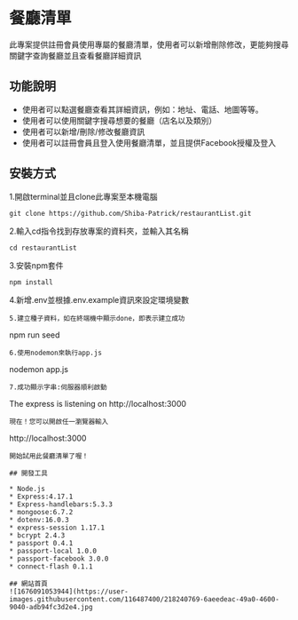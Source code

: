 # 餐廳清單

此專案提供註冊會員使用專屬的餐廳清單，使用者可以新增刪除修改，更能夠搜尋關鍵字查詢餐廳並且查看餐廳詳細資訊

## 功能說明

* 使用者可以點選餐廳查看其詳細資訊，例如：地址、電話、地圖等等。
* 使用者可以使用關鍵字搜尋想要的餐廳（店名以及類別）
* 使用者可以新增/刪除/修改餐廳資訊
* 使用者可以註冊會員且登入使用餐廳清單，並且提供Facebook授權及登入

## 安裝方式

1.開啟terminal並且clone此專案至本機電腦
```
git clone https://github.com/Shiba-Patrick/restaurantList.git
```
2.輸入cd指令找到存放專案的資料夾，並輸入其名稱
```
cd restaurantList
```
3.安裝npm套件
```
npm install
```
4.新增.env並根據.env.example資訊來設定環境變數
```
5.建立種子資料，如在終端機中顯示done，即表示建立成功
```
npm run seed
```
6.使用nodemon來執行app.js
```
nodemon app.js
```
7.成功顯示字串:伺服器順利啟動
```
The express is listening on http://localhost:3000
```
現在！您可以開啟任一瀏覽器輸入　
```
http://localhost:3000
```
開始試用此餐廳清單了喔！

## 開發工具

* Node.js
* Express:4.17.1
* Express-handlebars:5.3.3
* mongoose:6.7.2
* dotenv:16.0.3 
* express-session 1.17.1
* bcrypt 2.4.3
* passport 0.4.1
* passport-local 1.0.0
* passport-facebook 3.0.0
* connect-flash 0.1.1

## 網站首頁
![1676091053944](https://user-images.githubusercontent.com/116487400/218240769-6aeedeac-49a0-4600-9040-adb94fc3d2e4.jpg


